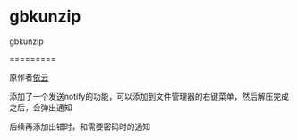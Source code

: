 # gbkunzip

gbkunzip

=========

原作者[依云](http://lilydjwg.is-programmer.com/posts/16293)

添加了一个发送notify的功能，可以添加到文件管理器的右键菜单，然后解压完成之后，会弹出通知

后续再添加出错时，和需要密码时的通知

